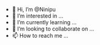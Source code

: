 - 👋 Hi, I’m @Ninipu
- 👀 I’m interested in ...
- 🌱 I’m currently learning ...
- 💞️ I’m looking to collaborate on ...
- 📫 How to reach me ...

<!---
Ninipu/Ninipu is a ✨ special ✨ repository because its `README.md` (this file) appears on your GitHub profile.
You can click the Preview link to take a look at your changes.
--->
